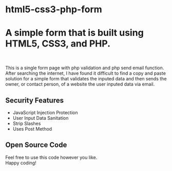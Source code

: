 # html5-css3-php-form
<h1>A simple form that is built using HTML5, CSS3, and PHP.</h1><br /><p>This is a single form page with php validation and php send email function.<br />After searching the internet, I have found it difficult to find a copy and paste solution for a simple form that validates the inputed data and then sends the owner, or contact person, of a website the user inputed data via email.</p>
<h2>Security Features</h2>
<p><ul><li>JavaScript Injection Protection</li>
  <li>User Input Data Sanitation</li>
  <li>Strip Slashes</li>
  <li>Uses Post Method</li></ul></p>
  <h2>Open Source Code</h2>
  <p>Feel free to use this code however you like.<br />Happy coding!</p>
